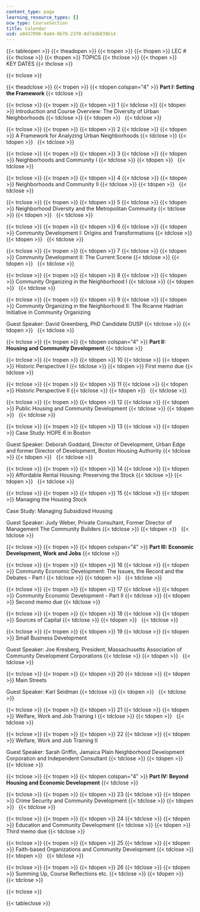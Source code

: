 ```yaml
---
content_type: page
learning_resource_types: []
ocw_type: CourseSection
title: Calendar
uid: e0437096-9a94-0b78-23f0-8d7ddb839b14
---
```


{{< tableopen >}}
{{< theadopen >}}
{{< tropen >}}
{{< thopen >}}
LEC #
{{< thclose >}}
{{< thopen >}}
TOPICS
{{< thclose >}}
{{< thopen >}}
KEY DATES
{{< thclose >}}

{{< trclose >}}

{{< theadclose >}}
{{< tropen >}}
{{< tdopen colspan="4" >}}
**Part I: Setting the Framework**
{{< tdclose >}}

{{< trclose >}}
{{< tropen >}}
{{< tdopen >}}
1
{{< tdclose >}}
{{< tdopen >}}
Introduction and Course Overview: The Diversity of Urban Neighborhoods
{{< tdclose >}}
{{< tdopen >}}
 
{{< tdclose >}}

{{< trclose >}}
{{< tropen >}}
{{< tdopen >}}
2
{{< tdclose >}}
{{< tdopen >}}
A Framework for Analyzing Urban Neighborhoods
{{< tdclose >}}
{{< tdopen >}}
 
{{< tdclose >}}

{{< trclose >}}
{{< tropen >}}
{{< tdopen >}}
3
{{< tdclose >}}
{{< tdopen >}}
Neighborhoods and Community I
{{< tdclose >}}
{{< tdopen >}}
 
{{< tdclose >}}

{{< trclose >}}
{{< tropen >}}
{{< tdopen >}}
4
{{< tdclose >}}
{{< tdopen >}}
Neighborhoods and Community II
{{< tdclose >}}
{{< tdopen >}}
 
{{< tdclose >}}

{{< trclose >}}
{{< tropen >}}
{{< tdopen >}}
5
{{< tdclose >}}
{{< tdopen >}}
Neighborhood Diversity and the Metropolitan Community
{{< tdclose >}}
{{< tdopen >}}
 
{{< tdclose >}}

{{< trclose >}}
{{< tropen >}}
{{< tdopen >}}
6
{{< tdclose >}}
{{< tdopen >}}
Community Development I: Origins and Transformations
{{< tdclose >}}
{{< tdopen >}}
 
{{< tdclose >}}

{{< trclose >}}
{{< tropen >}}
{{< tdopen >}}
7
{{< tdclose >}}
{{< tdopen >}}
Community Development II: The Current Scene
{{< tdclose >}}
{{< tdopen >}}
 
{{< tdclose >}}

{{< trclose >}}
{{< tropen >}}
{{< tdopen >}}
8
{{< tdclose >}}
{{< tdopen >}}
Community Organizing in the Neighborhood I
{{< tdclose >}}
{{< tdopen >}}
 
{{< tdclose >}}

{{< trclose >}}
{{< tropen >}}
{{< tdopen >}}
9
{{< tdclose >}}
{{< tdopen >}}
Community Organizing in the Neighborhood II: The Ricanne Hadrian Initiative in Community Organizing  
  
Guest Speaker: David Greenberg, PhD Candidate DUSP
{{< tdclose >}}
{{< tdopen >}}
 
{{< tdclose >}}

{{< trclose >}}
{{< tropen >}}
{{< tdopen colspan="4" >}}
**Part II: Housing and Community Development**
{{< tdclose >}}

{{< trclose >}}
{{< tropen >}}
{{< tdopen >}}
10
{{< tdclose >}}
{{< tdopen >}}
Historic Perspective I
{{< tdclose >}}
{{< tdopen >}}
First memo due
{{< tdclose >}}

{{< trclose >}}
{{< tropen >}}
{{< tdopen >}}
11
{{< tdclose >}}
{{< tdopen >}}
Historic Perspective II
{{< tdclose >}}
{{< tdopen >}}
 
{{< tdclose >}}

{{< trclose >}}
{{< tropen >}}
{{< tdopen >}}
12
{{< tdclose >}}
{{< tdopen >}}
Public Housing and Community Development
{{< tdclose >}}
{{< tdopen >}}
 
{{< tdclose >}}

{{< trclose >}}
{{< tropen >}}
{{< tdopen >}}
13
{{< tdclose >}}
{{< tdopen >}}
Case Study: HOPE 6 in Boston  
  
Guest Speaker: Deborah Goddard, Director of Development, Urban Edge and former Director of Development, Boston Housing Authority
{{< tdclose >}}
{{< tdopen >}}
 
{{< tdclose >}}

{{< trclose >}}
{{< tropen >}}
{{< tdopen >}}
14
{{< tdclose >}}
{{< tdopen >}}
Affordable Rental Housing: Preserving the Stock
{{< tdclose >}}
{{< tdopen >}}
 
{{< tdclose >}}

{{< trclose >}}
{{< tropen >}}
{{< tdopen >}}
15
{{< tdclose >}}
{{< tdopen >}}
Managing the Housing Stock  
  
Case Study: Managing Subsidized Housing  
  
Guest Speaker: Judy Weber, Private Consultant, Former Director of Management The Community Builders
{{< tdclose >}}
{{< tdopen >}}
 
{{< tdclose >}}

{{< trclose >}}
{{< tropen >}}
{{< tdopen colspan="4" >}}
**Part III: Economic Development, Work and Jobs**
{{< tdclose >}}

{{< trclose >}}
{{< tropen >}}
{{< tdopen >}}
16
{{< tdclose >}}
{{< tdopen >}}
Community Economic Development: The Issues, the Record and the Debates - Part I
{{< tdclose >}}
{{< tdopen >}}
 
{{< tdclose >}}

{{< trclose >}}
{{< tropen >}}
{{< tdopen >}}
17
{{< tdclose >}}
{{< tdopen >}}
Community Economic Development - Part II
{{< tdclose >}}
{{< tdopen >}}
Second memo due
{{< tdclose >}}

{{< trclose >}}
{{< tropen >}}
{{< tdopen >}}
18
{{< tdclose >}}
{{< tdopen >}}
Sources of Capital
{{< tdclose >}}
{{< tdopen >}}
 
{{< tdclose >}}

{{< trclose >}}
{{< tropen >}}
{{< tdopen >}}
19
{{< tdclose >}}
{{< tdopen >}}
Small Business Development  
  
Guest Speaker: Joe Kresberg, President, Massachusetts Association of Community Development Corporations
{{< tdclose >}}
{{< tdopen >}}
 
{{< tdclose >}}

{{< trclose >}}
{{< tropen >}}
{{< tdopen >}}
20
{{< tdclose >}}
{{< tdopen >}}
Main Streets  
  
Guest Speaker: Karl Seidman
{{< tdclose >}}
{{< tdopen >}}
 
{{< tdclose >}}

{{< trclose >}}
{{< tropen >}}
{{< tdopen >}}
21
{{< tdclose >}}
{{< tdopen >}}
Welfare, Work and Job Training I
{{< tdclose >}}
{{< tdopen >}}
 
{{< tdclose >}}

{{< trclose >}}
{{< tropen >}}
{{< tdopen >}}
22
{{< tdclose >}}
{{< tdopen >}}
Welfare, Work and Job Training II  
  
Guest Speaker: Sarah Griffin, Jamaica Plain Neighborhood Development Corporation and Independent Consultant
{{< tdclose >}}
{{< tdopen >}}
 
{{< tdclose >}}

{{< trclose >}}
{{< tropen >}}
{{< tdopen colspan="4" >}}
**Part IV: Beyond Housing and Economic Development**
{{< tdclose >}}

{{< trclose >}}
{{< tropen >}}
{{< tdopen >}}
23
{{< tdclose >}}
{{< tdopen >}}
Crime Security and Community Development
{{< tdclose >}}
{{< tdopen >}}
 
{{< tdclose >}}

{{< trclose >}}
{{< tropen >}}
{{< tdopen >}}
24
{{< tdclose >}}
{{< tdopen >}}
Education and Community Development
{{< tdclose >}}
{{< tdopen >}}
Third memo due
{{< tdclose >}}

{{< trclose >}}
{{< tropen >}}
{{< tdopen >}}
25
{{< tdclose >}}
{{< tdopen >}}
Faith-based Organizations and Community Development
{{< tdclose >}}
{{< tdopen >}}
 
{{< tdclose >}}

{{< trclose >}}
{{< tropen >}}
{{< tdopen >}}
26
{{< tdclose >}}
{{< tdopen >}}
Summing Up, Course Reflections etc.
{{< tdclose >}}
{{< tdopen >}}
 
{{< tdclose >}}

{{< trclose >}}

{{< tableclose >}}